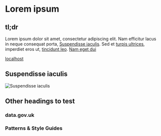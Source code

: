 # Lorem ipsum

## tl;dr

Lorem ipsum dolor sit amet, consectetur adipiscing elit. Nam efficitur lacus in
neque consequat porta, [Suspendisse iaculis](#suspendisse-iaculis). Sed et
[turpis ultrices](/ultrices.md), imperdiet eros ut, [tincidunt leo].
[Nam eget dui](https://nam.com/eget/dui/uploading.md)

[localhost](localhost:999)

## Suspendisse iaculis

![Suspendisse iaculis](suspendisse_iaculis.png)

[tincidunt leo]: ./lib/tincidunt_leo.rb

## Other headings to test

### data.gov.uk

### Patterns & Style Guides
